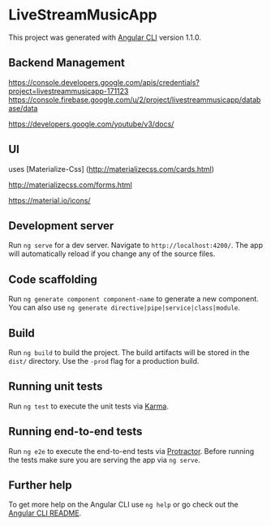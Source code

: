 # LiveStreamMusicApp

This project was generated with [Angular CLI](https://github.com/angular/angular-cli) version 1.1.0.


## Backend Management
https://console.developers.google.com/apis/credentials?project=livestreammusicapp-171123
https://console.firebase.google.com/u/2/project/livestreammusicapp/database/data

https://developers.google.com/youtube/v3/docs/

## UI
uses [Materialize-Css] 
(http://materializecss.com/cards.html)

http://materializecss.com/forms.html

https://material.io/icons/

## Development server

Run `ng serve` for a dev server. Navigate to `http://localhost:4200/`. The app will automatically reload if you change any of the source files.

## Code scaffolding

Run `ng generate component component-name` to generate a new component. You can also use `ng generate directive|pipe|service|class|module`.

## Build

Run `ng build` to build the project. The build artifacts will be stored in the `dist/` directory. Use the `-prod` flag for a production build.

## Running unit tests

Run `ng test` to execute the unit tests via [Karma](https://karma-runner.github.io).

## Running end-to-end tests

Run `ng e2e` to execute the end-to-end tests via [Protractor](http://www.protractortest.org/).
Before running the tests make sure you are serving the app via `ng serve`.

## Further help

To get more help on the Angular CLI use `ng help` or go check out the [Angular CLI README](https://github.com/angular/angular-cli/blob/master/README.md).

